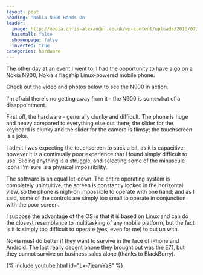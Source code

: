 ```yaml
---
layout: post
heading: 'Nokia N900 Hands On'
leader:
  image: http://media.chris-alexander.co.uk/wp-content/uploads/2010/07/IMG_20100707_193505.jpg
  hassmall: false
  showonpage: false
  inverted: true
categories: hardware
---
```


The other day at an event I went to, I had the opportunity to have a go on a Nokia N900, Nokia's flagship Linux-powered mobile phone.

Check out the video and photos below to see the N900 in action.

I'm afraid there's no getting away from it - the N900 is somewhat of a disappointment.

First off, the hardware - generally clunky and difficult. The phone is huge and heavy compared to everything else out there; the slider for the keyboard is clunky and the slider for the camera is flimsy; the touchscreen is a joke.

I admit I was expecting the touchscreen to suck a bit, as it is capacitive; however it is a continually poor experience that I found simply difficult to use. Sliding anything is a struggle, and selecting some of the minuscule icons I'm sure is a physical impossibility.

The software is an equal let-down. The entire operating system is completely unintuitive; the screen is constantly locked in the horizontal view, so the phone is nigh-on impossible to operate with one hand; and as I said, some of the controls are simply too small to operate in conjunction with the poor screen.

I suppose the advantage of the OS is that it is based on Linux and can do the closest resemblance to multitasking of any mobile platform, but the fact is it is simply too difficult to operate (yes, even for me) to put up with.

Nokia must do better if they want to survive in the face of iPhone and Android. The last really decent phone they brought out was the E71, but they cannot survive on business sales alone (thanks to BlackBerry).

{% include youtube.html id="Lx-7jeamYa8" %}

<!-- Replace missing image from http://media.chris-alexander.co.uk/wp-content/uploads/2010/07/IMG_20100707_193505.jpg -->

<!-- Replace missing image from http://media.chris-alexander.co.uk/wp-content/uploads/2010/07/IMG_20100707_193534.jpg -->

<!-- Replace missing image from http://media.chris-alexander.co.uk/wp-content/uploads/2010/07/IMG_20100707_193600.jpg -->

<!-- Replace missing image from http://media.chris-alexander.co.uk/wp-content/uploads/2010/07/IMG_20100707_193648.jpg -->

<!-- Replace missing image from http://media.chris-alexander.co.uk/wp-content/uploads/2010/07/IMG_20100707_204517.jpg -->

<!-- Replace missing image from http://media.chris-alexander.co.uk/wp-content/uploads/2010/07/IMG_20100707_204527.jpg -->
